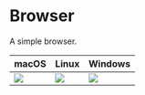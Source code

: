 # Browser

A simple browser.

|  macOS            |    Linux          |  Windows          |
| ----------------- | ----------------- | ----------------- |
| ![][mac-browser]  | ![][linux-browser] | ![][win-browser]  |

[mac-browser]: https://cdn.rawgit.com/yue/yue-app-samples/e077791/browser/screenshots/mac_browser.png
[linux-browser]: https://cdn.rawgit.com/yue/yue-app-samples/e077791/browser/screenshots/linux_browser.png
[win-browser]: https://cdn.rawgit.com/yue/yue-app-samples/e077791/browser/screenshots/win_browser.png
